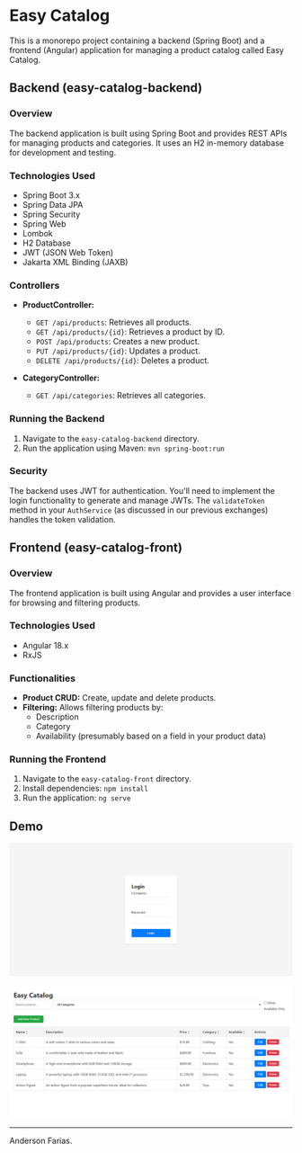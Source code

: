 # Easy Catalog

This is a monorepo project containing a backend (Spring Boot) and a frontend (Angular) application for managing a product catalog called Easy Catalog.

## Backend (easy-catalog-backend)

### Overview

The backend application is built using Spring Boot and provides REST APIs for managing products and categories. It uses an H2 in-memory database for development and testing.

### Technologies Used

*   Spring Boot 3.x
*   Spring Data JPA
*   Spring Security
*   Spring Web
*   Lombok
*   H2 Database
*   JWT (JSON Web Token)
*   Jakarta XML Binding (JAXB)

### Controllers

*   **ProductController:**
    *   `GET /api/products`: Retrieves all products.
    *   `GET /api/products/{id}`: Retrieves a product by ID.
    *   `POST /api/products`: Creates a new product.
    *   `PUT /api/products/{id}`: Updates a product.
    *   `DELETE /api/products/{id}`: Deletes a product.

*   **CategoryController:**
    *   `GET /api/categories`: Retrieves all categories.

### Running the Backend

1.  Navigate to the `easy-catalog-backend` directory.
2.  Run the application using Maven: `mvn spring-boot:run`

### Security

The backend uses JWT for authentication.  You'll need to implement the login functionality to generate and manage JWTs.  The `validateToken` method in your `AuthService` (as discussed in our previous exchanges) handles the token validation.

## Frontend (easy-catalog-front)

### Overview

The frontend application is built using Angular and provides a user interface for browsing and filtering products.

### Technologies Used

*   Angular 18.x
*   RxJS

### Functionalities

*   **Product CRUD:** Create, update and delete products.
*   **Filtering:** Allows filtering products by:
    *   Description
    *   Category
    *   Availability (presumably based on a field in your product data)

### Running the Frontend

1.  Navigate to the `easy-catalog-front` directory.
2.  Install dependencies: `npm install`
3.  Run the application: `ng serve`

## Demo

![Login page](.github/login-print.png)

![Catalog](.github/products-print.png)


---

Anderson Farias.